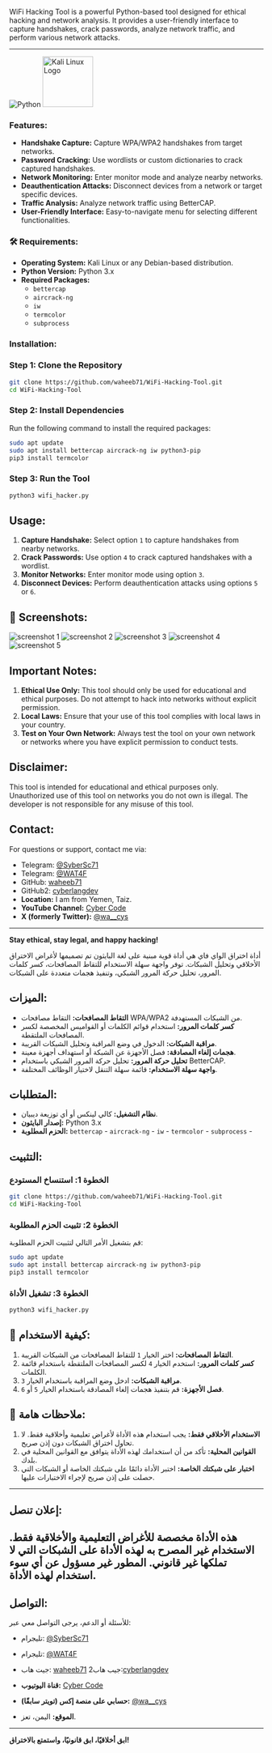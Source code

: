 

WiFi Hacking Tool is a powerful Python-based tool designed for ethical hacking and network analysis. It provides a user-friendly interface to capture handshakes, crack passwords, analyze network traffic, and perform various network attacks.

---
![Python](https://img.shields.io/badge/Python-3776AB?style=flat&logo=python&logoColor=white)
<img src="https://upload.wikimedia.org/wikipedia/commons/2/2b/Kali-dragon-icon.svg" width="100" alt="Kali Linux Logo" />

###  Features:
- **Handshake Capture:** Capture WPA/WPA2 handshakes from target networks.
- **Password Cracking:** Use wordlists or custom dictionaries to crack captured handshakes.
- **Network Monitoring:** Enter monitor mode and analyze nearby networks.
- **Deauthentication Attacks:** Disconnect devices from a network or target specific devices.
- **Traffic Analysis:** Analyze network traffic using BetterCAP.
- **User-Friendly Interface:** Easy-to-navigate menu for selecting different functionalities.

### 🛠 Requirements:
- **Operating System:** Kali Linux or any Debian-based distribution.
- **Python Version:** Python 3.x
- **Required Packages:**
  - `bettercap`
  - `aircrack-ng`
  - `iw`
  - `termcolor`
  - `subprocess`



###  Installation:
### Step 1: Clone the Repository
```bash
git clone https://github.com/waheeb71/WiFi-Hacking-Tool.git
cd WiFi-Hacking-Tool
```

### Step 2: Install Dependencies
Run the following command to install the required packages:
```bash
sudo apt update
sudo apt install bettercap aircrack-ng iw python3-pip
pip3 install termcolor
```

### Step 3: Run the Tool
```bash
python3 wifi_hacker.py
```

##  Usage:
1. **Capture Handshake:** Select option `1` to capture handshakes from nearby networks.
2. **Crack Passwords:** Use option `4` to crack captured handshakes with a wordlist.
3. **Monitor Networks:** Enter monitor mode using option `3`.
4. **Disconnect Devices:** Perform deauthentication attacks using options `5` or `6`.

## 📸 Screenshots:
![screenshot 1](screenshots/screenshots1.png)
![screenshot 2](screenshots/screenshots2.png)
![screenshot 3](screenshots/screenshots3.png)
![screenshot 4](screenshots/screenshots4.png)
![screenshot 5](screenshots/screenshots5.png)

##  Important Notes:
1. **Ethical Use Only:** This tool should only be used for educational and ethical purposes. Do not attempt to hack into networks without explicit permission.
2. **Local Laws:** Ensure that your use of this tool complies with local laws in your country.
3. **Test on Your Own Network:** Always test the tool on your own network or networks where you have explicit permission to conduct tests.

##  Disclaimer:
This tool is intended for educational and ethical purposes only. Unauthorized use of this tool on networks you do not own is illegal. The developer is not responsible for any misuse of this tool.

##  Contact:
For questions or support, contact me via:
- Telegram: [@SyberSc71](https://t.me/SyberSc71)
- Telegram: [@WAT4F](https://t.me/WAT4F)
- GitHub: [waheeb71](https://github.com/waheeb71)
- GitHub2: [cyberlangdev](https://github.com/cyberlangdev)
- **Location:** I am from Yemen, Taiz.
- **YouTube Channel:** [Cyber Code](https://www.youtube.com/@cyber_code1)
- **X (formerly Twitter):** [@wa__cys](https://x.com/wa__cys)



---

**Stay ethical, stay legal, and happy hacking!** 


أداة اختراق الواي فاي هي أداة قوية مبنية على لغة البايثون تم تصميمها لأغراض الاختراق الأخلاقي وتحليل الشبكات. توفر واجهة سهلة الاستخدام للتقاط المصافحات، كسر كلمات المرور، تحليل حركة المرور الشبكي، وتنفيذ هجمات متعددة على الشبكات.

##  الميزات:
- **التقاط المصافحات:** التقاط مصافحات WPA/WPA2 من الشبكات المستهدفة.
- **كسر كلمات المرور:** استخدام قوائم الكلمات أو القواميس المخصصة لكسر المصافحات الملتقطة.
- **مراقبة الشبكات:** الدخول في وضع المراقبة وتحليل الشبكات القريبة.
- **هجمات إلغاء المصادقة:** فصل الأجهزة عن الشبكة أو استهداف أجهزة معينة.
- **تحليل حركة المرور:** تحليل حركة المرور الشبكي باستخدام BetterCAP.
- **واجهة سهلة الاستخدام:** قائمة سهلة التنقل لاختيار الوظائف المختلفة.

##  المتطلبات:
- **نظام التشغيل:** كالي لينكس أو أي توزيعة ديبيان.
- **إصدار البايثون:** Python 3.x
- **الحزم المطلوبة:**
   `bettercap`   -
   `aircrack-ng` -
   `iw`          -
   `termcolor`   -
   `subprocess`  -


##  التثبيت:

### الخطوة 1: استنساخ المستودع
```bash
git clone https://github.com/waheeb71/WiFi-Hacking-Tool.git
cd WiFi-Hacking-Tool
```

### الخطوة 2: تثبيت الحزم المطلوبة
قم بتشغيل الأمر التالي لتثبيت الحزم المطلوبة:
```bash
sudo apt update
sudo apt install bettercap aircrack-ng iw python3-pip
pip3 install termcolor
```

### الخطوة 3: تشغيل الأداة
```bash
python3 wifi_hacker.py
```

## 📝 كيفية الاستخدام:
1. **التقاط المصافحات:** اختر الخيار `1` للتقاط المصافحات من الشبكات القريبة.
2. **كسر كلمات المرور:** استخدم الخيار `4` لكسر المصافحات الملتقطة باستخدام قائمة الكلمات.
3. **مراقبة الشبكات:** ادخل وضع المراقبة باستخدام الخيار `3`.
4. **فصل الأجهزة:** قم بتنفيذ هجمات إلغاء المصادقة باستخدام الخيار `5` أو `6`.


## 🚨 ملاحظات هامة:
1. **الاستخدام الأخلاقي فقط:** يجب استخدام هذه الأداة لأغراض تعليمية وأخلاقية فقط. لا تحاول اختراق الشبكات دون إذن صريح.
2. **القوانين المحلية:** تأكد من أن استخدامك لهذه الأداة يتوافق مع القوانين المحلية في بلدك.
3. **اختبار على شبكتك الخاصة:** اختبر الأداة دائمًا على شبكتك الخاصة أو الشبكات التي حصلت على إذن صريح لإجراء الاختبارات عليها.
---
## إعلان تنصل:
هذه الأداة مخصصة للأغراض التعليمية والأخلاقية فقط. الاستخدام غير المصرح به لهذه الأداة على الشبكات التي لا تملكها غير قانوني. المطور غير مسؤول عن أي سوء استخدام لهذه الأداة.
---
##  التواصل:
للأسئلة أو الدعم، يرجى التواصل معي عبر:
- تليجرام: [@SyberSc71](https://t.me/SyberSc71)
- تليجرام: [@WAT4F](https://t.me/WAT4F)
- جيت هاب: [waheeb71](https://github.com/waheeb71)
  جيب هاب2:[cyberlangdev](https://github.com/cyberlangdev)
- **قناة اليوتيوب:** [Cyber Code](https://www.youtube.com/@cyber_code1)
- **حسابي على منصة إكس (تويتر سابقًا):** [@wa__cys](https://x.com/wa__cys)


- **الموقع:**  اليمن، تعز.


---

**ابق أخلاقيًا، ابق قانونيًا، واستمتع بالاختراق!** 


